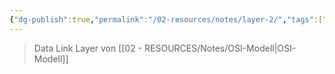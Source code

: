 ```yaml
---
{"dg-publish":true,"permalink":"/02-resources/notes/layer-2/","tags":["netzwerk","LF09"],"noteIcon":"","updated":"2024-07-10T14:48:40.000+02:00"}
---
```


>Data Link Layer von [[02 - RESOURCES/Notes/OSI-Modell\|OSI-Modell]]
